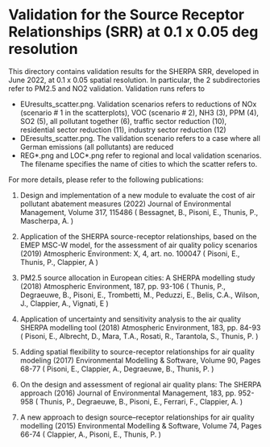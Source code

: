 # Validation for the Source Receptor Relationships (SRR) at 0.1 x 0.05 deg resolution

This directory contains validation results for the SHERPA SRR, developed in June 2022, at 0.1 x 0.05 spatial resolution.
In particular, the 2 subdirectories refer to PM2.5 and NO2 validation.
Validation runs refers to

* EUresults_scatter.png. Validation scenarios refers to reductions of NOx (scenario # 1 in the scatterplots), VOC (scenario # 2), NH3 (3), PPM (4), SO2 (5), all pollutant together (6), traffic sector reduction (10), residential sector reduction (11), industry sector reduction (12)
* DEresults_scatter.png. The validation scenario refers to a case where all German emissions (all pollutants) are reduced
* REG*.png and LOC*.png refer to regional and local validation scenarios. The filename specifies the name of cities to which the scatter refers to.

For more details, please refer to the following publications:
1.   Design and implementation of a new module to evaluate the cost of air pollutant abatement measures (2022) Journal of Environmental Management, Volume 317, 115486 ( Bessagnet, B., Pisoni, E., Thunis, P., Mascherpa, A. )

2.   Application of the SHERPA source-receptor relationships, based on the EMEP MSC-W model, for the assessment of air quality policy scenarios (2019) Atmospheric Environment: X, 4, art. no. 100047 ( Pisoni, E., Thunis, P., Clappier, A )

3.   PM2.5 source allocation in European cities: A SHERPA modelling study (2018) Atmospheric Environment, 187, pp. 93-106 ( Thunis, P., Degraeuwe, B., Pisoni, E., Trombetti, M., Peduzzi, E., Belis, C.A., Wilson, J., Clappier, A., Vignati, E )

4.   Application of uncertainty and sensitivity analysis to the air quality SHERPA modelling tool (2018) Atmospheric Environment, 183, pp. 84-93 ( Pisoni, E., Albrecht, D., Mara, T.A., Rosati, R., Tarantola, S., Thunis, P. )

5.   Adding spatial flexibility to source-receptor relationships for air quality modeling (2017) Environmental Modelling & Software, Volume 90, Pages 68-77 ( Pisoni, E., Clappier, A., Degraeuwe, B., Thunis, P. )

6.   On the design and assessment of regional air quality plans: The SHERPA approach (2016) Journal of Environmental Management, 183, pp. 952-958 ( Thunis, P., Degraeuwe, B., Pisoni, E., Ferrari, F., Clappier, A. )

7.   A new approach to design source–receptor relationships for air quality modelling (2015) Environmental Modelling & Software, Volume 74, Pages 66-74 ( Clappier, A., Pisoni, E., Thunis, P. )


